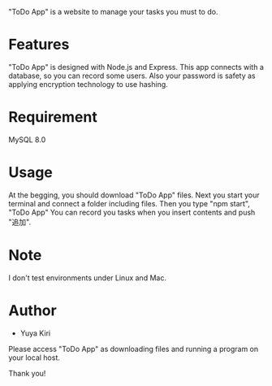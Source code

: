 "ToDo App" is a website to manage your tasks you must to do.
 

 
# Features
 
"ToDo App" is designed with Node.js and Express.
This app connects with a database, so you can record some users.
Also your password is safety as applying encryption technology to use hashing.

 
# Requirement
 
MySQL 8.0

 
# Usage
 
At the begging, you should download "ToDo App" files.
Next you start your terminal and connect a folder including files.
Then you type "npm start", "ToDo App" 
You can record you tasks when you insert contents and push "追加".

 
# Note
 
I don't test environments under Linux and Mac.
 
# Author
 
* Yuya Kiri
 
 
Please access "ToDo App" as downloading files and running a program on your local host.
 
Thank you!
